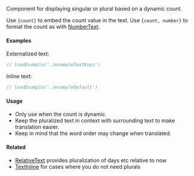 Component for displaying singular or plural based on a dynamic count.

Use `{count}` to embed the count value in the text. Use `{count, number}` to format the count as with
[NumberText](#!/NumberText).

#### Examples

Externalized text:

```jsx
// loadExample('./exampleTextKeys')
```

Inline text:

```jsx
// loadExample('./exampleDefault')
```

#### Usage

- Only use when the count is dynamic.
- Keep the pluralized text in context with surrounding text to make translation easier.
- Keep in mind that the word order may change when translated.

#### Related

- [RelativeText](#!/RelativeText) provides pluralization of days etc relative to now
- [TextInline](#!/TextInline) for cases where you do not need plurals
